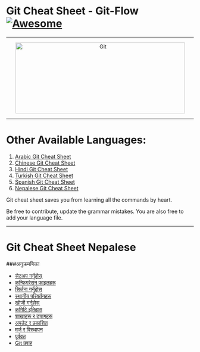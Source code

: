 Git Cheat Sheet - Git-Flow [![Awesome](https://cdn.rawgit.com/sindresorhus/awesome/d7305f38d29fed78fa85652e3a63e154dd8e8829/media/badge.svg)](https://github.com/sindresorhus/awesome)
===============
<hr>
<p align="center">
	<img alt="Git" src="../Img/git-logo.png" height="190" width="455">
</p>
<hr>

# Other Available Languages:
1. [Arabic Git Cheat Sheet](https://github.com/arslanbilal/git-cheat-sheet/blob/master/other-sheets/git-cheat-sheet-ar.md)
2. [Chinese Git Cheat Sheet](https://github.com/arslanbilal/git-cheat-sheet/blob/master/other-sheets/git-cheat-sheet-zh.md)
3. [Hindi Git Cheat Sheet](https://github.com/arslanbilal/git-cheat-sheet/blob/master/other-sheets/git-cheat-sheet-hi.md)
4. [Turkish Git Cheat Sheet](https://github.com/arslanbilal/git-cheat-sheet/blob/master/other-sheets/git-cheat-sheet-tr.md)
5. [Spanish Git Cheat Sheet](https://github.com/arslanbilal/git-cheat-sheet/blob/master/other-sheets/git-cheat-sheet-es.md)
6. [Nepalese Git Cheat Sheet](empty)

Git cheat sheet saves you from learning all the commands by heart.

Be free to contribute, update the grammar mistakes. You are also free to add your language file.
<hr>

Git Cheat Sheet Nepalese
===============
###अनुक्रमणिका
* [सेटअप गर्नुहोस्](#सेटअप-गर्नुहोस्)
* [कन्फिगरेसन फाइलहरू](कन्फिगरेसन-फाइलहरू) 
* [सिर्जना गर्नुहोस्](#सिर्जना-गर्नुहोस्)
* [स्थानीय परिवर्तनहरू](#स्थानीय-परिवर्तनहरू)
* [खोजी गर्नुहोस्](#खोजी-गर्नुहोस्)
* [कमिटि इतिहास](#कमिटि-इतिहास)
* [शाखाहरू र ट्यागहरू](#शाखाहरू-र-ट्यागहरू)
* [अपडेट र प्रकाशित](#अपडेट-र-प्रकाशित)
* [मर्ज र विस्थापन](#मर्ज-र-विस्थापन)
* [पूर्ववत](#पूर्ववत)
* [Git प्रवाह](#Git-प्रवाह)